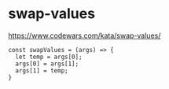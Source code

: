 # swap-values
https://www.codewars.com/kata/swap-values/


```
const swapValues = (args) => {
  let temp = args[0];
  args[0] = args[1];
  args[1] = temp;
}
```
